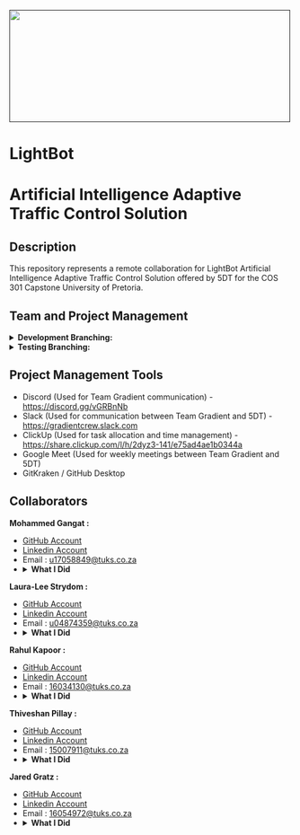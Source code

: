 <a href=""><img src="" title="" alt="" height="200" width="500"></a>
# LightBot
# Artificial Intelligence Adaptive Traffic Control Solution

## Description
This repository represents a remote collaboration for LightBot Artificial Intelligence Adaptive Traffic Control Solution offered by 5DT for the COS 301 Capstone University of Pretoria.
<br>

## Team and Project Management
<details>
    <summary><b>Development Branching:</b></summary>
    <br>
    <b>lightbot_ai</b>
    - Authors: R Kapoor, J Gratz
    <br>
    <b>lightbot_web</b>
    - Author: MPL Strydom
    <br>
    <b>lightbot_server</b>
    - Author: M Gangat
    <br>
    <b>lightbot_sim</b>
     - Author: T Pillay
    <br>
    <b>lightbot_doc</b>
    - Authors: MPL Strydom, M Gangat, R Kapoor, T Pillay, J Gratz
    <br>
</details>
<details>
    <summary><b>Testing Branching:</b></summary>
    <br>
    <b>lightbot_ai</b>
    - Authors: R Kapoor, J Gratz
    <br>
    <b>lightbot_web</b>
    - Author: MPL Strydom
    <br>
    <b>lightbot_server</b>
    - Author: M Gangat
    <br>
    <b>lightbot_sim</b>
     - Author: T Pillay
    <br>
    <b>lightbot_doc</b>
    - Authors: MPL Strydom, M Gangat, R Kapoor, T Pillay, J Gratz
    <br>
</details>
    

## Project Management Tools

* Discord (Used for Team Gradient communication) - https://discord.gg/vGRBnNb
* Slack (Used for communication between Team Gradient and 5DT) - https://gradientcrew.slack.com
* ClickUp (Used for task allocation and time management) - https://share.clickup.com/l/h/2dyz3-141/e75ad4ae1b0344a
* Google Meet (Used for weekly meetings between Team Gradient and 5DT)
* GitKraken / GitHub Desktop

## Collaborators
<b>Mohammed Gangat :</b><br>
* <a href="https://github.com/Typhon-Divinity"> GitHub  Account </a><br>
* <a href="https://www.linkedin.com/in/mohammed-gangat-0009141a7/"> Linkedin  Account </a>
* Email : u17058849@tuks.co.za
* <details>
    <summary><b>What I Did </b></summary>
    <br>
    - Your contribution here
    <br>
</details>

<b>Laura-Lee Strydom :</b><br>
* <a href="https://github.com/LauraLeeStrydom"> GitHub  Account </a><br>
* <a href="https://www.linkedin.com/in/laura-lee-strydom-006463101/"> Linkedin  Account </a>
* Email : u04874359@tuks.co.za
* <details>
    <summary><b>What I Did </b></summary>
    <br>
    - Your contribution here
    <br>
</details>

<b>Rahul Kapoor :</b><br>
* <a href="https://github.com/rahulkap20"> GitHub  Account </a><br>
* <a href="https://www.linkedin.com/in/rahulkapoor20/"> Linkedin  Account </a>
* Email : 16034130@tuks.co.za
* <details>
    <summary><b>What I Did </b></summary>
    <br>
    - Your contribution here
    <br>
</details>

<b>Thiveshan Pillay :</b><br>
* <a href="https://github.com/u15007911"> GitHub  Account </a><br>
* <a href="https://www.linkedin.com/in/thiveshan-pillay-4425231a9/"> Linkedin  Account </a>
* Email : 15007911@tuks.co.za
* <details>
    <summary><b>What I Did </b></summary>
    <br>
    - Your contribution here
    <br>
</details>

<b>Jared Gratz :</b><br>
* <a href="https://github.com/Jad-91802"> GitHub  Account </a><br>
* <a href=" https://www.linkedin.com/in/jared-gratz-b61147b9/"> Linkedin  Account </a>
* Email : 16054972@tuks.co.za
* <details>
    <summary><b>What I Did </b></summary>
    <br>
    - Your contribution here
    <br>
</details>

